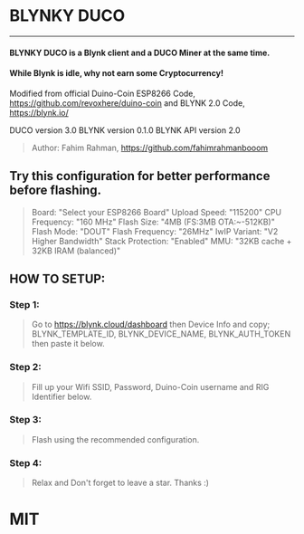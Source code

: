 # BLYNKY DUCO
 --------------
#### BLYNKY DUCO is a Blynk client and a DUCO Miner at the same time. 
#### While Blynk is idle, why not earn some Cryptocurrency!
 
 Modified from official Duino-Coin ESP8266 Code,
 https://github.com/revoxhere/duino-coin and
 BLYNK 2.0 Code, https://blynk.io/

 DUCO version 3.0
 BLYNK version 0.1.0
 BLYNK API version 2.0
 
 >Author: Fahim Rahman, https://github.com/fahimrahmanbooom

  ## Try this configuration for better performance before flashing.

  >Board: "Select your ESP8266 Board"
  >Upload Speed: "115200"
  >CPU Frequency: "160 MHz"
  >Flash Size: "4MB (FS:3MB OTA:~-512KB)"
  >Flash Mode: "DOUT"
  >Flash Frequency: "26MHz"
  >IwIP Variant: "V2 Higher Bandwidth"
  >Stack Protection: "Enabled"
  >MMU: "32KB cache + 32KB IRAM (balanced)"

 ## HOW TO SETUP:

  ### Step 1:
  >Go to https://blynk.cloud/dashboard then Device Info and copy;
  BLYNK_TEMPLATE_ID, BLYNK_DEVICE_NAME, BLYNK_AUTH_TOKEN then paste it below.
  
   ### Step 2:
  >Fill up your Wifi SSID, Password, Duino-Coin username and RIG Identifier below.

  ### Step 3:
  >Flash using the recommended configuration.

  ### Step 4:
  >Relax and Don't forget to leave a star. Thanks :)
  
  # MIT
